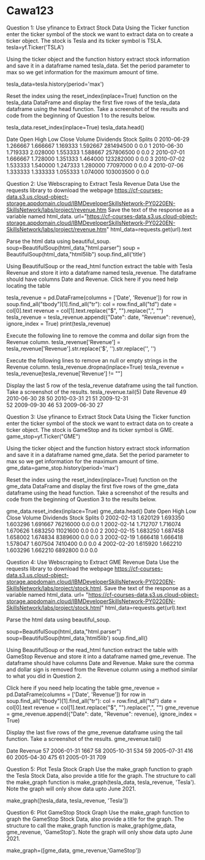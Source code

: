 # Cawa123
Question 1: Use yfinance to Extract Stock Data
Using the Ticker function enter the ticker symbol of the stock we want to extract data on to create a ticker object. The stock is Tesla and its ticker symbol is TSLA.
tesla=yf.Ticker('TSLA')

Using the ticker object and the function history extract stock information and save it in a dataframe named tesla_data. Set the period parameter to max so we get information for the maximum amount of time.

tesla_data=tesla.history(period='max')

Reset the index using the reset_index(inplace=True) function on the tesla_data DataFrame and display the first five rows of the tesla_data dataframe using the head function. Take a screenshot of the results and code from the beginning of Question 1 to the results below.

tesla_data.reset_index(inplace=True)
tesla_data.head()

Date	Open	High	Low	Close	Volume	Dividends	Stock Splits
0	2010-06-29	1.266667	1.666667	1.169333	1.592667	281494500	0	0.0
1	2010-06-30	1.719333	2.028000	1.553333	1.588667	257806500	0	0.0
2	2010-07-01	1.666667	1.728000	1.351333	1.464000	123282000	0	0.0
3	2010-07-02	1.533333	1.540000	1.247333	1.280000	77097000	0	0.0
4	2010-07-06	1.333333	1.333333	1.055333	1.074000	103003500	0	0.0

Question 2: Use Webscraping to Extract Tesla Revenue Data
Use the requests library to download the webpage https://cf-courses-data.s3.us.cloud-object-storage.appdomain.cloud/IBMDeveloperSkillsNetwork-PY0220EN-SkillsNetwork/labs/project/revenue.htm Save the text of the response as a variable named html_data.
url="https://cf-courses-data.s3.us.cloud-object-storage.appdomain.cloud/IBMDeveloperSkillsNetwork-PY0220EN-SkillsNetwork/labs/project/revenue.htm"
html_data=requests.get(url).text

Parse the html data using beautiful_soup.
soup=BeautifulSoup(html_data,"html.parser") 
soup = BeautifulSoup(html_data,"html5lib")
soup.find_all('title')

Using BeautifulSoup or the read_html function extract the table with Tesla Revenue and store it into a dataframe named tesla_revenue. The dataframe should have columns Date and Revenue.
Click here if you need help locating the table

tesla_revenue = pd.DataFrame(columns = ['Date', 'Revenue'])
for row in soup.find_all("tbody")[1].find_all("tr"):
    col = row.find_all("td")
    date = col[0].text
    revenue = col[1].text.replace("$", "").replace(",", "")
    tesla_revenue = tesla_revenue.append({"Date": date, "Revenue": revenue}, ignore_index = True)
    print(tesla_revenue)

Execute the following line to remove the comma and dollar sign from the Revenue column.
tesla_revenue['Revenue'] = tesla_revenue['Revenue'].str.replace('$', '').str.replace('', '')

Execute the following lines to remove an null or empty strings in the Revenue column.
tesla_revenue.dropna(inplace=True)
tesla_revenue = tesla_revenue[tesla_revenue['Revenue'] != ""]

Display the last 5 row of the tesla_revenue dataframe using the tail function. Take a screenshot of the results.
tesla_revenue.tail(5)
Date	Revenue
49	2010-06-30	28
50	2010-03-31	21
51	2009-12-31	
52	2009-09-30	46
53	2009-06-30	27

Question 3: Use yfinance to Extract Stock Data
Using the Ticker function enter the ticker symbol of the stock we want to extract data on to create a ticker object. The stock is GameStop and its ticker symbol is GME.
game_stop=yf.Ticker("GME")


Using the ticker object and the function history extract stock information and save it in a dataframe named gme_data. Set the period parameter to max so we get information for the maximum amount of time.
gme_data=game_stop.history(period='max')

Reset the index using the reset_index(inplace=True) function on the gme_data DataFrame and display the first five rows of the gme_data dataframe using the head function. Take a screenshot of the results and code from the beginning of Question 3 to the results below.

gme_data.reset_index(inplace=True)
gme_data.head()
Date	Open	High	Low	Close	Volume	Dividends	Stock Splits
0	2002-02-13	1.620129	1.693350	1.603296	1.691667	76216000	0.0	0.0
1	2002-02-14	1.712707	1.716074	1.670626	1.683250	11021600	0.0	0.0
2	2002-02-15	1.683250	1.687458	1.658002	1.674834	8389600	0.0	0.0
3	2002-02-19	1.666418	1.666418	1.578047	1.607504	7410400	0.0	0.0
4	2002-02-20	1.615920	1.662210	1.603296	1.662210	6892800	0.0	0.0


Question 4: Use Webscraping to Extract GME Revenue Data
Use the requests library to download the webpage https://cf-courses-data.s3.us.cloud-object-storage.appdomain.cloud/IBMDeveloperSkillsNetwork-PY0220EN-SkillsNetwork/labs/project/stock.html. Save the text of the response as a variable named html_data.
url= "https://cf-courses-data.s3.us.cloud-object-storage.appdomain.cloud/IBMDeveloperSkillsNetwork-PY0220EN-SkillsNetwork/labs/project/stock.html"
html_data=requests.get(url).text


Parse the html data using beautiful_soup.

soup=BeautifulSoup(html_data,"html.parser")
soup=BeautifulSoup(html_data,'html5lib')
soup.find_all()


Using BeautifulSoup or the read_html function extract the table with GameStop Revenue and store it into a dataframe named gme_revenue. The dataframe should have columns Date and Revenue. Make sure the comma and dollar sign is removed from the Revenue column using a method similar to what you did in Question 2.

Click here if you need help locating the table
gme_revenue = pd.DataFrame(columns = ['Date', 'Revenue'])
for row in soup.find_all("tbody")[1].find_all("tr"):
    col = row.find_all("td")
    date = col[0].text
    revenue = col[1].text.replace("$", "").replace(",", "")
    gme_revenue = gme_revenue.append({"Date": date, "Revenue": revenue}, ignore_index = True)

	
Display the last five rows of the gme_revenue dataframe using the tail function. Take a screenshot of the results.
	gme_revenue.tail()

 Date	Revenue
57	2006-01-31	1667
58	2005-10-31	534
59	2005-07-31	416
60	2005-04-30	475
61	2005-01-31	709

Question 5: Plot Tesla Stock Graph
Use the make_graph function to graph the Tesla Stock Data, also provide a title for the graph. The structure to call the make_graph function is make_graph(tesla_data, tesla_revenue, 'Tesla'). Note the graph will only show data upto June 2021.

make_graph([tesla_data, tesla_revenue, 'Tesla'])

Question 6: Plot GameStop Stock Graph
Use the make_graph function to graph the GameStop Stock Data, also provide a title for the graph. The structure to call the make_graph function is make_graph(gme_data, gme_revenue, 'GameStop'). Note the graph will only show data upto June 2021.

make_graph=([gme_data, gme_revenue,'GameStop'])
